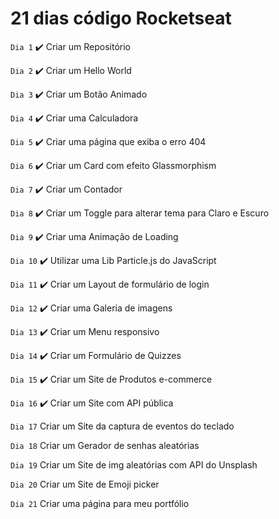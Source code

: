 # 21 dias código Rocketseat

`Dia 1` ✔️
 Criar um Repositório
 
 `Dia 2` ✔️
 Criar um Hello World
 
 `Dia 3` ✔️
 Criar um Botão Animado
 
 `Dia 4` ✔️
 Criar uma Calculadora
 
 `Dia 5` ✔️
 Criar uma página que exiba o erro 404
 
 `Dia 6` ✔️
 Criar um Card com efeito Glassmorphism
 
 `Dia 7` ✔️
 Criar um Contador
 
 `Dia 8` ✔️
 Criar um Toggle para alterar tema para Claro e Escuro
 
 `Dia 9` ✔️
 Criar uma Animação de Loading
 
 `Dia 10` ✔️
 Utilizar uma Lib Particle.js do JavaScript
 
 `Dia 11` ✔️
 Criar um Layout de formulário de login
 
 `Dia 12` ✔️
 Criar uma Galeria de imagens
 
 `Dia 13` ✔️
 Criar um Menu responsivo
 
 `Dia 14` ✔️
 Criar um Formulário de Quizzes
 
 `Dia 15` ✔️
 Criar um Site de Produtos e-commerce
 
 `Dia 16` ✔️
 Criar um Site com API pública
 
 `Dia 17` 
 Criar um Site da captura de eventos do teclado
 
 `Dia 18` 
 Criar um Gerador de senhas aleatórias
 
 `Dia 19` 
 Criar um Site de img aleatórias com API do Unsplash
 
 `Dia 20` 
 Criar um Site de Emoji picker
 
 `Dia 21` 
 Criar uma página para meu portfólio
 
 
